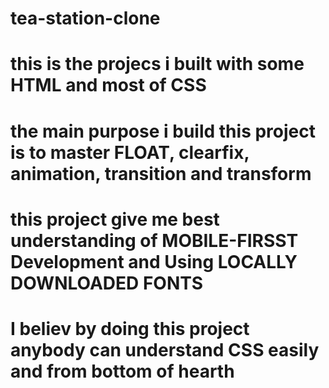 # tea-station-clone
# this is the projecs i built with some HTML and most of CSS 
# the main purpose i build this project is to master FLOAT, clearfix, animation, transition and transform 
# this project give me best understanding of MOBILE-FIRSST Development and Using LOCALLY DOWNLOADED FONTS
# I believ by doing this project anybody can understand CSS easily and from bottom of hearth
